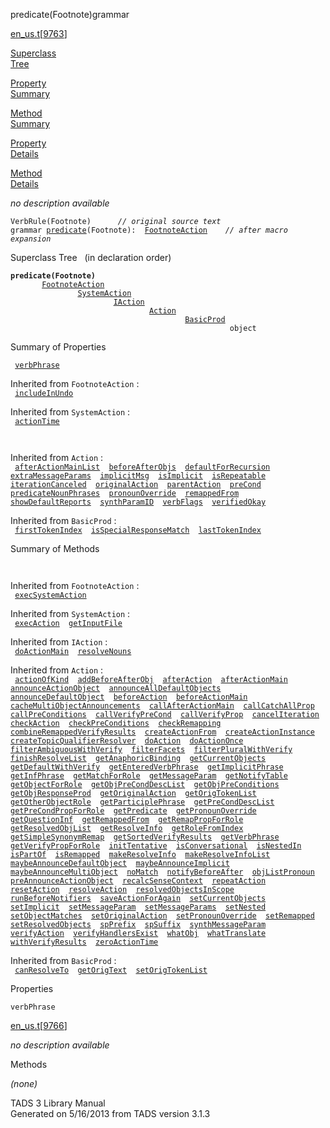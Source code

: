 ---
---
<span class="title">predicate(Footnote)</span><span class="type">grammar</span>

[en_us.t](../file/en_us.t.html)\[[9763](../source/en_us.t.html#9763)\]

[Superclass  
Tree](#_SuperClassTree_)

[Property  
Summary](#_PropSummary_)

[Method  
Summary](#_MethodSummary_)

[Property  
Details](#_Properties_)

[Method  
Details](#_Methods_)

<div class="fdesc">

*no description available*

`VerbRule(Footnote)      `*`// original source text`*  
`grammar `<span class="gramalt">[`predicate`](../object/predicate.html)`(Footnote)`</span>` :   `[`FootnoteAction`](../object/FootnoteAction.html)`      `*`// after macro expansion`*

</div>

<span id="_SuperClassTree_"></span>

<div class="mjhd">

<span class="hdln">Superclass Tree</span>   (in declaration order)

</div>

**`predicate(Footnote)`**  
`         `[`FootnoteAction`](../object/FootnoteAction.html)  
`                 `[`SystemAction`](../object/SystemAction.html)  
`                         `[`IAction`](../object/IAction.html)  
`                                 `[`Action`](../object/Action.html)  
`                                         `[`BasicProd`](../object/BasicProd.html)  
`                                                 object`  
<span id="_PropSummary_"></span>

<div class="mjhd">

<span class="hdln">Summary of Properties</span>  

</div>

` `[`verbPhrase`](#verbPhrase)`  `

Inherited from `FootnoteAction` :  
` `[`includeInUndo`](../object/FootnoteAction.html#includeInUndo)`  `

Inherited from `SystemAction` :  
` `[`actionTime`](../object/SystemAction.html#actionTime)`  `

` `

Inherited from `Action` :  
` `[`afterActionMainList`](../object/Action.html#afterActionMainList)`  `[`beforeAfterObjs`](../object/Action.html#beforeAfterObjs)`  `[`defaultForRecursion`](../object/Action.html#defaultForRecursion)`  `[`extraMessageParams`](../object/Action.html#extraMessageParams)`  `[`implicitMsg`](../object/Action.html#implicitMsg)`  `[`isImplicit`](../object/Action.html#isImplicit)`  `[`isRepeatable`](../object/Action.html#isRepeatable)`  `[`iterationCanceled`](../object/Action.html#iterationCanceled)`  `[`originalAction`](../object/Action.html#originalAction)`  `[`parentAction`](../object/Action.html#parentAction)`  `[`preCond`](../object/Action.html#preCond)`  `[`predicateNounPhrases`](../object/Action.html#predicateNounPhrases)`  `[`pronounOverride`](../object/Action.html#pronounOverride)`  `[`remappedFrom`](../object/Action.html#remappedFrom)`  `[`showDefaultReports`](../object/Action.html#showDefaultReports)`  `[`synthParamID`](../object/Action.html#synthParamID)`  `[`verbFlags`](../object/Action.html#verbFlags)`  `[`verifiedOkay`](../object/Action.html#verifiedOkay)`  `

Inherited from `BasicProd` :  
` `[`firstTokenIndex`](../object/BasicProd.html#firstTokenIndex)`  `[`isSpecialResponseMatch`](../object/BasicProd.html#isSpecialResponseMatch)`  `[`lastTokenIndex`](../object/BasicProd.html#lastTokenIndex)`  `

<span id="_MethodSummary_"></span>

<div class="mjhd">

<span class="hdln">Summary of Methods</span>  

</div>

` `

Inherited from `FootnoteAction` :  
` `[`execSystemAction`](../object/FootnoteAction.html#execSystemAction)`  `

Inherited from `SystemAction` :  
` `[`execAction`](../object/SystemAction.html#execAction)`  `[`getInputFile`](../object/SystemAction.html#getInputFile)`  `

Inherited from `IAction` :  
` `[`doActionMain`](../object/IAction.html#doActionMain)`  `[`resolveNouns`](../object/IAction.html#resolveNouns)`  `

Inherited from `Action` :  
` `[`actionOfKind`](../object/Action.html#actionOfKind)`  `[`addBeforeAfterObj`](../object/Action.html#addBeforeAfterObj)`  `[`afterAction`](../object/Action.html#afterAction)`  `[`afterActionMain`](../object/Action.html#afterActionMain)`  `[`announceActionObject`](../object/Action.html#announceActionObject)`  `[`announceAllDefaultObjects`](../object/Action.html#announceAllDefaultObjects)`  `[`announceDefaultObject`](../object/Action.html#announceDefaultObject)`  `[`beforeAction`](../object/Action.html#beforeAction)`  `[`beforeActionMain`](../object/Action.html#beforeActionMain)`  `[`cacheMultiObjectAnnouncements`](../object/Action.html#cacheMultiObjectAnnouncements)`  `[`callAfterActionMain`](../object/Action.html#callAfterActionMain)`  `[`callCatchAllProp`](../object/Action.html#callCatchAllProp)`  `[`callPreConditions`](../object/Action.html#callPreConditions)`  `[`callVerifyPreCond`](../object/Action.html#callVerifyPreCond)`  `[`callVerifyProp`](../object/Action.html#callVerifyProp)`  `[`cancelIteration`](../object/Action.html#cancelIteration)`  `[`checkAction`](../object/Action.html#checkAction)`  `[`checkPreConditions`](../object/Action.html#checkPreConditions)`  `[`checkRemapping`](../object/Action.html#checkRemapping)`  `[`combineRemappedVerifyResults`](../object/Action.html#combineRemappedVerifyResults)`  `[`createActionFrom`](../object/Action.html#createActionFrom)`  `[`createActionInstance`](../object/Action.html#createActionInstance)`  `[`createTopicQualifierResolver`](../object/Action.html#createTopicQualifierResolver)`  `[`doAction`](../object/Action.html#doAction)`  `[`doActionOnce`](../object/Action.html#doActionOnce)`  `[`filterAmbiguousWithVerify`](../object/Action.html#filterAmbiguousWithVerify)`  `[`filterFacets`](../object/Action.html#filterFacets)`  `[`filterPluralWithVerify`](../object/Action.html#filterPluralWithVerify)`  `[`finishResolveList`](../object/Action.html#finishResolveList)`  `[`getAnaphoricBinding`](../object/Action.html#getAnaphoricBinding)`  `[`getCurrentObjects`](../object/Action.html#getCurrentObjects)`  `[`getDefaultWithVerify`](../object/Action.html#getDefaultWithVerify)`  `[`getEnteredVerbPhrase`](../object/Action.html#getEnteredVerbPhrase)`  `[`getImplicitPhrase`](../object/Action.html#getImplicitPhrase)`  `[`getInfPhrase`](../object/Action.html#getInfPhrase)`  `[`getMatchForRole`](../object/Action.html#getMatchForRole)`  `[`getMessageParam`](../object/Action.html#getMessageParam)`  `[`getNotifyTable`](../object/Action.html#getNotifyTable)`  `[`getObjectForRole`](../object/Action.html#getObjectForRole)`  `[`getObjPreCondDescList`](../object/Action.html#getObjPreCondDescList)`  `[`getObjPreConditions`](../object/Action.html#getObjPreConditions)`  `[`getObjResponseProd`](../object/Action.html#getObjResponseProd)`  `[`getOriginalAction`](../object/Action.html#getOriginalAction)`  `[`getOrigTokenList`](../object/Action.html#getOrigTokenList)`  `[`getOtherObjectRole`](../object/Action.html#getOtherObjectRole)`  `[`getParticiplePhrase`](../object/Action.html#getParticiplePhrase)`  `[`getPreCondDescList`](../object/Action.html#getPreCondDescList)`  `[`getPreCondPropForRole`](../object/Action.html#getPreCondPropForRole)`  `[`getPredicate`](../object/Action.html#getPredicate)`  `[`getPronounOverride`](../object/Action.html#getPronounOverride)`  `[`getQuestionInf`](../object/Action.html#getQuestionInf)`  `[`getRemappedFrom`](../object/Action.html#getRemappedFrom)`  `[`getRemapPropForRole`](../object/Action.html#getRemapPropForRole)`  `[`getResolvedObjList`](../object/Action.html#getResolvedObjList)`  `[`getResolveInfo`](../object/Action.html#getResolveInfo)`  `[`getRoleFromIndex`](../object/Action.html#getRoleFromIndex)`  `[`getSimpleSynonymRemap`](../object/Action.html#getSimpleSynonymRemap)`  `[`getSortedVerifyResults`](../object/Action.html#getSortedVerifyResults)`  `[`getVerbPhrase`](../object/Action.html#getVerbPhrase)`  `[`getVerifyPropForRole`](../object/Action.html#getVerifyPropForRole)`  `[`initTentative`](../object/Action.html#initTentative)`  `[`isConversational`](../object/Action.html#isConversational)`  `[`isNestedIn`](../object/Action.html#isNestedIn)`  `[`isPartOf`](../object/Action.html#isPartOf)`  `[`isRemapped`](../object/Action.html#isRemapped)`  `[`makeResolveInfo`](../object/Action.html#makeResolveInfo)`  `[`makeResolveInfoList`](../object/Action.html#makeResolveInfoList)`  `[`maybeAnnounceDefaultObject`](../object/Action.html#maybeAnnounceDefaultObject)`  `[`maybeAnnounceImplicit`](../object/Action.html#maybeAnnounceImplicit)`  `[`maybeAnnounceMultiObject`](../object/Action.html#maybeAnnounceMultiObject)`  `[`noMatch`](../object/Action.html#noMatch)`  `[`notifyBeforeAfter`](../object/Action.html#notifyBeforeAfter)`  `[`objListPronoun`](../object/Action.html#objListPronoun)`  `[`preAnnounceActionObject`](../object/Action.html#preAnnounceActionObject)`  `[`recalcSenseContext`](../object/Action.html#recalcSenseContext)`  `[`repeatAction`](../object/Action.html#repeatAction)`  `[`resetAction`](../object/Action.html#resetAction)`  `[`resolveAction`](../object/Action.html#resolveAction)`  `[`resolvedObjectsInScope`](../object/Action.html#resolvedObjectsInScope)`  `[`runBeforeNotifiers`](../object/Action.html#runBeforeNotifiers)`  `[`saveActionForAgain`](../object/Action.html#saveActionForAgain)`  `[`setCurrentObjects`](../object/Action.html#setCurrentObjects)`  `[`setImplicit`](../object/Action.html#setImplicit)`  `[`setMessageParam`](../object/Action.html#setMessageParam)`  `[`setMessageParams`](../object/Action.html#setMessageParams)`  `[`setNested`](../object/Action.html#setNested)`  `[`setObjectMatches`](../object/Action.html#setObjectMatches)`  `[`setOriginalAction`](../object/Action.html#setOriginalAction)`  `[`setPronounOverride`](../object/Action.html#setPronounOverride)`  `[`setRemapped`](../object/Action.html#setRemapped)`  `[`setResolvedObjects`](../object/Action.html#setResolvedObjects)`  `[`spPrefix`](../object/Action.html#spPrefix)`  `[`spSuffix`](../object/Action.html#spSuffix)`  `[`synthMessageParam`](../object/Action.html#synthMessageParam)`  `[`verifyAction`](../object/Action.html#verifyAction)`  `[`verifyHandlersExist`](../object/Action.html#verifyHandlersExist)`  `[`whatObj`](../object/Action.html#whatObj)`  `[`whatTranslate`](../object/Action.html#whatTranslate)`  `[`withVerifyResults`](../object/Action.html#withVerifyResults)`  `[`zeroActionTime`](../object/Action.html#zeroActionTime)`  `

Inherited from `BasicProd` :  
` `[`canResolveTo`](../object/BasicProd.html#canResolveTo)`  `[`getOrigText`](../object/BasicProd.html#getOrigText)`  `[`setOrigTokenList`](../object/BasicProd.html#setOrigTokenList)`  `

<span id="_Properties_"></span>

<div class="mjhd">

<span class="hdln">Properties</span>  

</div>

<span id="verbPhrase"></span>

`verbPhrase`

[en_us.t](../file/en_us.t.html)\[[9766](../source/en_us.t.html#9766)\]

<div class="desc">

*no description available*

</div>

<span id="_Methods_"></span>

<div class="mjhd">

<span class="hdln">Methods</span>  

</div>

*(none)*

<div class="ftr">

TADS 3 Library Manual  
Generated on 5/16/2013 from TADS version 3.1.3

</div>
